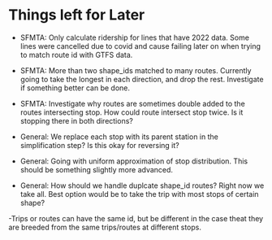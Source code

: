 # Things left for Later 

- SFMTA: Only calculate ridership for lines that have 2022 data. Some lines were cancelled due to covid and cause failing later on when trying to match route id with GTFS data. 

- SFMTA: More than two shape_ids matched to many routes. Currently going to take the longest in each direction, and drop the rest. Investigate if something better can be done. 

- SFMTA: Investigate why routes are sometimes double added to the routes intersecting stop. How could route intersect stop twice. Is it stopping there in both directions?

- General: We replace each stop with its parent station in the simplification step? Is this okay for reversing it?

- General: Going with uniform approximation of stop distribution. This should be something slightly more advanced. 

- General: How should we handle duplcate shape_id routes? Right now we take all. Best option would be to take the trip with most stops of certain shape?

-Trips or routes can have the same id, but be different in the case theat they are breeded from the same trips/routes at different stops. 